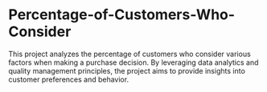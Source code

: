 # Percentage-of-Customers-Who-Consider
This project analyzes the percentage of customers who consider various factors when making a purchase decision. By leveraging data analytics and quality management principles, the project aims to provide insights into customer preferences and behavior.
